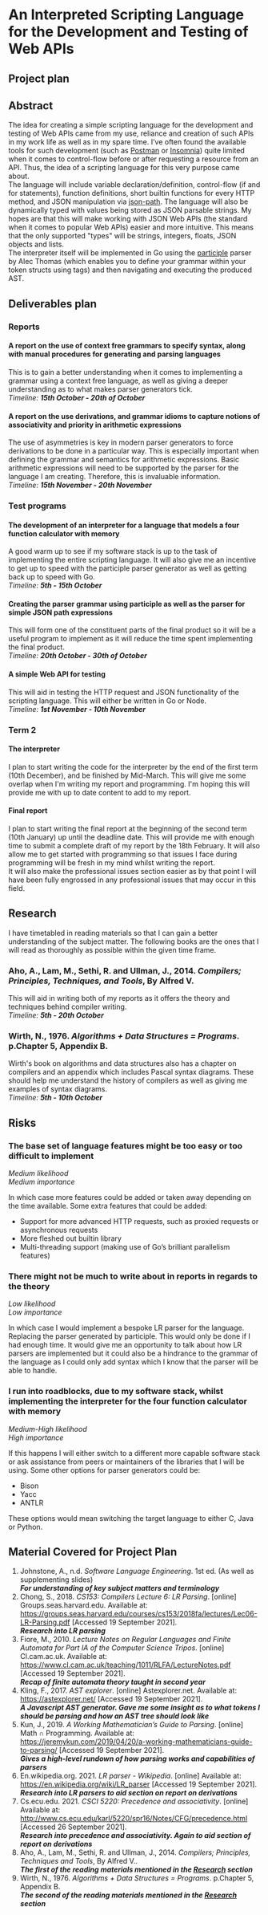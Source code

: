 # An Interpreted Scripting Language for the Development and Testing of Web APIs

## Project plan

## Abstract

The idea for creating a simple scripting language for the development and testing of Web APIs came from my use, reliance and creation of such APIs in my work life as well as in my spare time. I’ve often found the available tools for such development (such as [Postman](https://www.postman.com/) or [Insomnia](https://insomnia.rest/)) quite limited when it comes to control-flow before or after requesting a resource from an API. Thus, the idea of a scripting language for this very purpose came about.<br/>
The language will include variable declaration/definition, control-flow (if and for statements), function definitions, short builtin functions for every HTTP method, and JSON manipulation via [json-path](https://www.baeldung.com/guide-to-jayway-jsonpath). The language will also be dynamically typed with values being stored as JSON parsable strings. My hopes are that this will make working with JSON Web APIs (the standard when it comes to popular Web APIs) easier and more intuitive. This means that the only supported "types" will be strings, integers, floats, JSON objects and lists.<br/>
The interpreter itself will be implemented in Go using the [participle](https://github.com/alecthomas/participle) parser by Alec Thomas (which enables you to define your grammar within your token structs using tags) and then navigating and executing the produced AST.

## Deliverables plan

### Reports

#### A report on the use of context free grammars to specify syntax, along with manual procedures for generating and parsing languages

This is to gain a better understanding when it comes to implementing a grammar using a context free language, as well as giving a deeper understanding as to what makes parser generators tick.<br/>
_Timeline: **15th October - 20th of October**_

#### A report on the use derivations, and grammar idioms to capture notions of associativity and priority in arithmetic expressions

The use of asymmetries is key in modern parser generators to force derivations to be done in a particular way. This is especially important when defining the grammar and semantics for arithmetic expressions. Basic arithmetic expressions will need to be supported by the parser for the language I am creating. Therefore, this is invaluable information.<br/>
_Timeline: **15th November - 20th November**_

### Test programs

#### The development of an interpreter for a language that models a four function calculator with memory

A good warm up to see if my software stack is up to the task of implementing the entire scripting language. It will also give me an incentive to get up to speed with the participle parser generator as well as getting back up to speed with Go.<br/>
_Timeline: **5th - 15th October**_

#### Creating the parser grammar using participle as well as the parser for simple JSON path expressions

This will form one of the constituent parts of the final product so it will be a useful program to implement as it will reduce the time spent implementing the final product.<br/>
_Timeline: **20th October - 30th of October**_

#### A simple Web API for testing

This will aid in testing the HTTP request and JSON functionality of the scripting language. This will either be written in Go or Node.<br/>
_Timeline: **1st November - 10th November**_

### Term 2

#### The interpreter

I plan to start writing the code for the interpreter by the end of the first term (10th December), and be finished by Mid-March. This will give me some overlap when I'm writing my report and programming. I'm hoping this will provide me with up to date content to add to my report.

#### Final report

I plan to start writing the final report at the beginning of the second term (10th January) up until the deadline date. This will provide me with enough time to submit a complete draft of my report by the 18th February. It will also allow me to get started with programming so that issues I face during programming will be fresh in my mind whilst writing the report.<br/>
It will also make the professional issues section easier as by that point I will have been fully engrossed in any professional issues that may occur in this field.

## Research

I have timetabled in reading materials so that I can gain a better understanding of the subject matter. The following books are the ones that I will read as thoroughly as possible within the given time frame.

### Aho, A., Lam, M., Sethi, R. and Ullman, J., 2014. *Compilers; Principles, Techniques, and Tools*, By Alfred V.

This will aid in writing both of my reports as it offers the theory and techniques behind compiler writing.<br/>
_Timeline: **5th - 20th October**_

### Wirth, N., 1976. *Algorithms + Data Structures = Programs*. p.Chapter 5, Appendix B.

Wirth's book on algorithms and data structures also has a chapter on compilers and an appendix which includes Pascal syntax diagrams. These should help me understand the history of compilers as well as giving me examples of syntax diagrams.<br/>
_Timeline: **5th - 10th October**_

## Risks

### The base set of language features might be too easy or too difficult to implement

*Medium likelihood*<br/>
*Medium importance*<br/>

In which case more features could be added or taken away depending on the time available. Some extra features that could be added:

- Support for more advanced HTTP requests, such as proxied requests or asynchronous requests
- More fleshed out builtin library
- Multi-threading support (making use of Go’s brilliant parallelism features)

### There might not be much to write about in reports in regards to the theory

*Low likelihood*<br/>
*Low importance*<br/>

In which case I would implement a bespoke LR parser for the language. Replacing the parser generated by participle. This would only be done if I had enough time. It would give me an opportunity to talk about how LR parsers are implemented but it could also be a hindrance to the grammar of the language as I could only add syntax which I know that the parser will be able to handle.

### I run into roadblocks, due to my software stack, whilst implementing the interpreter for the four function calculator with memory

*Medium-High likelihood*<br/>
*High importance*<br/>

If this happens I will either switch to a different more capable software stack or ask assistance from peers or maintainers of the libraries that I will be using. Some other options for parser generators could be:

- Bison
- Yacc
- ANTLR

These options would mean switching the target language to either C, Java or Python.

<div style="page-break-after: always"></div>

## Material Covered for Project Plan

1. Johnstone, A., n.d. *Software Language Engineering*. 1st ed. (As well as supplementing slides)<br/>
_**For understanding of key subject matters and terminology**_
1. Chong, S., 2018. *CS153: Compilers Lecture 6: LR Parsing*. [online] Groups.seas.harvard.edu. Available at: <https://groups.seas.harvard.edu/courses/cs153/2018fa/lectures/Lec06-LR-Parsing.pdf> [Accessed 19 September 2021].<br/>
_**Research into LR parsing**_
1. Fiore, M., 2010. *Lecture Notes on Regular Languages and Finite Automata for Part IA of the Computer Science Tripos*. [online] Cl.cam.ac.uk. Available at: <https://www.cl.cam.ac.uk/teaching/1011/RLFA/LectureNotes.pdf> [Accessed 19 September 2021].<br/>
_**Recap of finite automata theory taught in second year**_
1. Kling, F., 2017. *AST explorer*. [online] Astexplorer.net. Available at: <https://astexplorer.net/> [Accessed 19 September 2021].<br/>
_**A Javascript AST generator. Gave me some insight as to what tokens I should be parsing and how an AST tree should look like**_
1. Kun, J., 2019. *A Working Mathematician’s Guide to Parsing*. [online] Math ∩ Programming. Available at: <https://jeremykun.com/2019/04/20/a-working-mathematicians-guide-to-parsing/> [Accessed 19 September 2021].<br/>
_**Gives a high-level rundown of how parsing works and capabilities of parsers**_
1. En.wikipedia.org. 2021. *LR parser - Wikipedia*. [online] Available at: <https://en.wikipedia.org/wiki/LR_parser> [Accessed 19 September 2021].<br/>
_**Research into LR parsers to aid section on report on derivations**_
1. Cs.ecu.edu. 2021. *CSCI 5220: Precedence and associativity*. [online] Available at: <http://www.cs.ecu.edu/karl/5220/spr16/Notes/CFG/precedence.html> [Accessed 26 September 2021].<br/>
_**Research into precedence and associativity. Again to aid section of report on derivations**_
1. Aho, A., Lam, M., Sethi, R. and Ullman, J., 2014. *Compilers; Principles, Techniques and Tools*, By Alfred V..<br/>
_**The first of the reading materials mentioned in the [Research](#research) section**_
1. Wirth, N., 1976. *Algorithms + Data Structures = Programs*. p.Chapter 5, Appendix B.<br/>
_**The second of the reading materials mentioned in the [Research](#research) section**_
